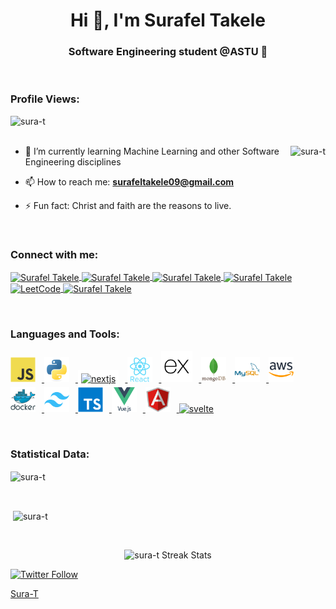 <h1 align="center">Hi 👋, I'm Surafel Takele</h1>
<h3 align="center">Software Engineering student @ASTU 🌟</h3>
<br>
<p align="right"></p>
<h3>Profile Views:</h3> 
<img src="https://komarev.com/ghpvc/?username=sura-t&label=Profile%20views&color=0e75b6&style=flat" alt="sura-t"> 
<br><br>
<p><img align="right" src="https://github.com/sura-t/sura-t/blob/main/animation_500_kxa883sd.gif" alt="sura-t"></p>
<ul>
  <li>
    <p>🌱 I’m currently learning Machine Learning and other Software Engineering disciplines</p>
  </li>
  <li>
    <p>📫 How to reach me: <strong><a href="mailto:surafeltakele09@gmail.com">surafeltakele09@gmail.com</a></strong></p>
  </li>
  <li>
    <p>⚡ Fun fact: Christ and faith are the reasons to live.</p>
  </li>
</ul>
<br>
<h3 align="left">Connect with me:</h3>
<p align="left">
  <a href="https://www.linkedin.com/in/surafel-takele-a01038236/" target="_blank">
    <img align="center" src="https://raw.githubusercontent.com/rahuldkjain/github-profile-readme-generator/master/src/images/icons/Social/linked-in-alt.svg" alt="Surafel Takele" height="30" width="40">
  </a>
  <a href="https://web.facebook.com/SurafelTakale" target="_blank">
    <img align="center" src="https://raw.githubusercontent.com/rahuldkjain/github-profile-readme-generator/master/src/images/icons/Social/facebook.svg" alt="Surafel Takele" height="30" width="40">
  </a>
  <a href="https://www.instagram.com/surafel_tkl/" target="_blank">
    <img align="center" src="https://raw.githubusercontent.com/rahuldkjain/github-profile-readme-generator/master/src/images/icons/Social/instagram.svg" alt="Surafel Takele" height="30" width="40">
  </a>
  <a href="https://www.hackerrank.com/profile/surafeltakele09" target="_blank">
    <img align="center" src="https://raw.githubusercontent.com/rahuldkjain/github-profile-readme-generator/master/src/images/icons/Social/hackerrank.svg" alt="Surafel Takele" height="30" width="40">
  </a>
  <a href="https://leetcode.com/sura-t" target="_blank">
    <img align="center" src="https://upload.wikimedia.org/wikipedia/commons/1/19/LeetCode_logo_black.png" alt="LeetCode" height="30" width="40">
  </a>
  <a href="https://x.com/surafeltakele09" target="_blank">
    <img align="center" src="https://raw.githubusercontent.com/rahuldkjain/github-profile-readme-generator/master/src/images/icons/Social/twitter.svg" alt="Surafel Takele" height="30" width="40">
  </a>
</p>
<br>
<h3 align="left">Languages and Tools:</h3>
<p align="left">
  <a href="https://developer.mozilla.org/en-US/docs/Web/JavaScript" target="_blank" rel="noreferrer">
    <img src="https://raw.githubusercontent.com/devicons/devicon/master/icons/javascript/javascript-original.svg" alt="javascript" width="40" height="40" style="margin-right: 10px;">
  </a>
  <a href="https://www.python.org" target="_blank" rel="noreferrer">
    <img src="https://raw.githubusercontent.com/devicons/devicon/master/icons/python/python-original.svg" alt="python" width="40" height="40" style="margin-right: 10px;">
  </a>
  <a href="https://nextjs.org/" target="_blank" rel="noreferrer">
    <img src="https://cdn.worldvectorlogo.com/logos/nextjs-2.svg" alt="nextjs" width="40" height="40" style="background-color: white; padding: 5px; margin-right: 10px;">
  </a>
  <a href="https://reactjs.org/" target="_blank" rel="noreferrer">
    <img src="https://raw.githubusercontent.com/devicons/devicon/master/icons/react/react-original-wordmark.svg" alt="react" width="40" height="40" style="margin-right: 10px;">
  </a>
  <a href="https://expressjs.com/" target="_blank" rel="noreferrer">
    <img src="https://raw.githubusercontent.com/devicons/devicon/master/icons/express/express-original.svg" alt="express" width="40" height="40" style="background-color: white; padding: 5px; margin-right: 10px;">
  </a>
  <a href="https://www.mongodb.com/" target="_blank" rel="noreferrer">
    <img src="https://raw.githubusercontent.com/devicons/devicon/master/icons/mongodb/mongodb-original-wordmark.svg" alt="mongodb" width="40" height="40" style="margin-right: 10px;">
  </a>
  <a href="https://www.mysql.com/" target="_blank" rel="noreferrer">
    <img src="https://raw.githubusercontent.com/devicons/devicon/master/icons/mysql/mysql-original-wordmark.svg" alt="sql" width="40" height="40" style="margin-right: 10px;">
  </a>
  <a href="https://aws.amazon.com/" target="_blank" rel="noreferrer">
    <img src="https://raw.githubusercontent.com/devicons/devicon/master/icons/amazonwebservices/amazonwebservices-original-wordmark.svg" alt="aws" width="40" height="40" style="margin-right: 10px;">
  </a>
  <a href="https://www.docker.com/" target="_blank" rel="noreferrer">
    <img src="https://raw.githubusercontent.com/devicons/devicon/master/icons/docker/docker-original-wordmark.svg" alt="docker" width="40" height="40" style="margin-right: 10px;">
  </a>
  <a href="https://tailwindcss.com/" target="_blank" rel="noreferrer">
    <img src="https://raw.githubusercontent.com/devicons/devicon/master/icons/tailwindcss/tailwindcss-plain.svg" alt="tailwindcss" width="40" height="40" style="margin-right: 10px;">
  </a>
  <a href="https://www.typescriptlang.org/" target="_blank" rel="noreferrer">
    <img src="https://raw.githubusercontent.com/devicons/devicon/master/icons/typescript/typescript-original.svg" alt="typescript" width="40" height="40" style="margin-right: 10px;">
  </a>
  <a href="https://vuejs.org/" target="_blank" rel="noreferrer">
    <img src="https://raw.githubusercontent.com/devicons/devicon/master/icons/vuejs/vuejs-original-wordmark.svg" alt="vuejs" width="40" height="40" style="margin-right: 10px;">
  </a>
  <a href="https://angular.io/" target="_blank" rel="noreferrer">
    <img src="https://raw.githubusercontent.com/devicons/devicon/master/icons/angularjs/angularjs-original.svg" alt="angular" width="40" height="40" style="margin-right: 10px;">
  </a>
  <a href="https://svelte.dev/" target="_blank" rel="noreferrer">
    <img src="https://upload.wikimedia.org/wikipedia/commons/1/1b/Svelte_Logo.svg" alt="svelte" width="40" height="40" style="margin-right: 10px;">
  </a>
</p>
<br>
<h3>Statistical Data:</h3>
<p><img align="center" src="https://github-readme-stats.vercel.app/api/top-langs?username=sura-t&show_icons=true&locale=en&bg_color=0d1117&text_color=ffffff&layout=compact" alt="sura-t"></p>
<br>
<p>&nbsp;<img align="center" src="https://github-readme-stats.vercel.app/api?username=sura-t&show_icons=true&locale=en&bg_color=0d1117&text_color=ffffff" alt="sura-t"></p>
<br>
<!-- GitHub Streak Stats -->
<p align="center">
  <img src="https://github-readme-streak-stats.herokuapp.com/?user=sura-t&theme=dark&background=0d1117&date_format=M%20j%5B%2C%20Y%5D" alt="sura-t Streak Stats">
</p>

<!-- Twitter Badge -->
<p align="left"> 
  <a href="https://twitter.com/surafeltakele09" target="_blank">
    <img src="https://img.shields.io/twitter/follow/surafeltakele09?logo=twitter&style=for-the-badge" alt="Twitter Follow">
  </a> 
</p>

<p><a href="https://github.com/sura-t">Sura-T</a></p>
